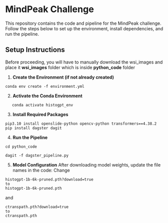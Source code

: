 # MindPeak Challenge

This repository contains the code and pipeline for the MindPeak challenge. Follow the steps below to set up the environment, install dependencies, and run the pipeline.

## Setup Instructions

Before proceeding, you will have to manually download the wsi_images and place it **wsi_images** folder which is inside **python_code** folder


1. **Create the Environment (if not already created)**
```
conda env create -f environment.yml
```

2. **Activate the Conda Environment**  
```
   conda activate histogpt_env
```

3. **Install Required Packages**
```
pip3.10 install openslide-python opencv-python transformers==4.38.2
pip install dagster dagit
```

4. **Run the Pipeline**
```
cd python_code
```
```
dagit -f dagster_pipeline.py
```

5. **Model Configuration**
After downloading model weights, update the file names in the code:
Change
```
histogpt-1b-6k-pruned.pth?download=true
to
histogpt-1b-6k-pruned.pth
```
and 
```
ctranspath.pth?download=true
to
ctranspath.pth
```

